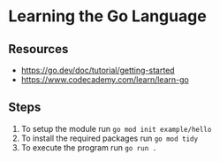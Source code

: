# Learning the Go Language

## Resources

- <https://go.dev/doc/tutorial/getting-started>
- <https://www.codecademy.com/learn/learn-go>

## Steps

1. To setup the module run `go mod init example/hello`
2. To install the required packages run `go mod tidy`
3. To execute the program run `go run .`
